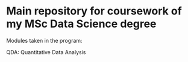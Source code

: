 # Main repository for coursework of my MSc Data Science degree

Modules taken in the program:

QDA: Quantitative Data Analysis
